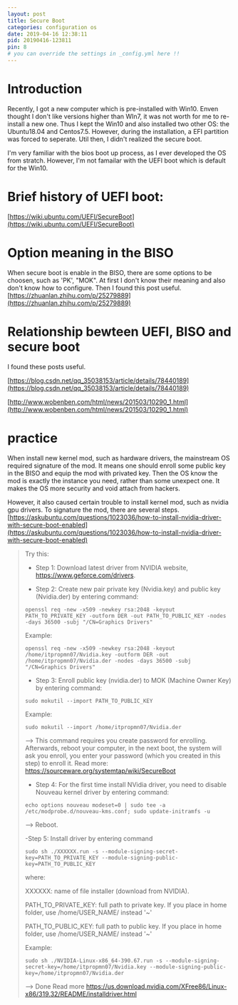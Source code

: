 ```yaml
---
layout: post
title: Secure Boot
categories: configuration os
date: 2019-04-16 12:38:11
pid: 20190416-123811
pin: 8
# you can override the settings in _config.yml here !!
---
```


# Introduction
Recently, I got a new computer which is pre-installed with Win10. Enven thought I don't like versions higher than WIn7, it was not worth for me to re-install a new one. Thus I kept the Win10 and also installed two other OS: the Ubuntu18.04 and Centos7.5. However, during the installation, a EFI partition was forced to seperate. Util then, I didn't realized the secure boot.

I'm very familiar with the bios boot up process, as I ever developed the OS from stratch. However, I'm not famailar with the UEFI boot which is default for the Win10. 

# Brief history of UEFI boot:

[https://wiki.ubuntu.com/UEFI/SecureBoot](https://wiki.ubuntu.com/UEFI/SecureBoot)

# Option meaning in the BISO
When secure boot is enable in the BISO, there are some options to be choosen, such as 'PK', "MOK". At first I don't know their meaning and also don't know how to configure. Then I found this post useful. [https://zhuanlan.zhihu.com/p/25279889](https://zhuanlan.zhihu.com/p/25279889)


# Relationship bewteen UEFI, BISO and secure boot

I found these posts useful.

[https://blog.csdn.net/qq_35038153/article/details/78440189](https://blog.csdn.net/qq_35038153/article/details/78440189)

[http://www.wobenben.com/html/news/201503/10290_1.html](http://www.wobenben.com/html/news/201503/10290_1.html)

# practice

When install new kernel mod, such as hardware drivers, the mainstream OS required signature of the mod. It means one should enroll some public key in the BISO and equip the mod with privated key. Then the OS know the mod is exactly the instance you need, rather than some unexpect one. It makes the OS more security and void attach from hackers.

However, it also caused certain trouble to install kernel mod, such as nvidia gpu drivers. To signature the mod, there are several steps. [https://askubuntu.com/questions/1023036/how-to-install-nvidia-driver-with-secure-boot-enabled](https://askubuntu.com/questions/1023036/how-to-install-nvidia-driver-with-secure-boot-enabled)


> Try this:
> 
> - Step 1: Download latest driver from NVIDIA website, https://www.geforce.com/drivers.
> 
> - Step 2: Create new pair private key (Nvidia.key) and public key (Nvidia.der) by entering command:
> 
> `openssl req -new -x509 -newkey rsa:2048 -keyout PATH_TO_PRIVATE_KEY -outform DER -out PATH_TO_PUBLIC_KEY -nodes -days 36500 -subj "/CN=Graphics Drivers"`
> 
> Example:
> 
> `openssl req -new -x509 -newkey rsa:2048 -keyout /home/itpropmn07/Nvidia.key -outform DER -out /home/itpropmn07/Nvidia.der -nodes -days 36500 -subj "/CN=Graphics Drivers"`
> 
> - Step 3: Enroll public key (nvidia.der) to MOK (Machine Owner Key) by entering command:
> 
> `sudo mokutil --import PATH_TO_PUBLIC_KEY`
> 
> Example:
> 
> `sudo mokutil --import /home/itpropmn07/Nvidia.der`
> 
> --> This command requires you create password for enrolling. Afterwards, reboot your computer, in the next boot, the system will ask you enroll, you enter your password (which you created in this step) to enroll it. Read more: https://sourceware.org/systemtap/wiki/SecureBoot
> 
> - Step 4: For the first time install NVidia driver, you need to disable Nouveau kernel driver by entering command:
> 
> `echo options nouveau modeset=0 | sudo tee -a /etc/modprobe.d/nouveau-kms.conf; sudo update-initramfs -u`
> 
> --> Reboot.
> 
> -Step 5: Install driver by entering command
> 
> `sudo sh ./XXXXXX.run -s --module-signing-secret-key=PATH_TO_PRIVATE_KEY --module-signing-public-key=PATH_TO_PUBLIC_KEY`
> 
> where:
> 
> XXXXXX: name of file installer (download from NVIDIA).
> 
> PATH_TO_PRIVATE_KEY: full path to private key. If you place in home folder, use /home/USER_NAME/ instead '~'
> 
> PATH_TO_PUBLIC_KEY: full path to public key. If you place in home folder, use /home/USER_NAME/ instead '~'
> 
> Example:
> 
> `sudo sh ./NVIDIA-Linux-x86_64-390.67.run -s --module-signing-secret-key=/home/itpropmn07/Nvidia.key --module-signing-public-key=/home/itpropmn07/Nvidia.der`
> 
> --> Done
> Read more https://us.download.nvidia.com/XFree86/Linux-x86/319.32/README/installdriver.html
